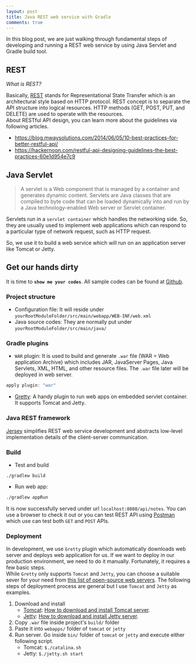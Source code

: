 ```yaml
---
layout: post
title: Java REST web service with Gradle
comments: true
---
```


In this blog post, we are just walking  through fundamental steps of developing and running a REST web service by using Java Servlet and Gradle build tool.

## REST
*What is REST?*

Basically, [REST](https://en.wikipedia.org/wiki/Representational_state_transfer) stands for Representational State Transfer which is an architectural style based on HTTP protocol. REST concept is to separate the API structure into logical resources. HTTP methods (GET, POST, PUT, and DELETE) are used to operate with the resources.  
About RESTful API design, you can learn more about the guidelines via following articles.
* https://blog.mwaysolutions.com/2014/06/05/10-best-practices-for-better-restful-api/
* https://hackernoon.com/restful-api-designing-guidelines-the-best-practices-60e1d954e7c9

## Java Servlet
> A servlet is a Web component that is managed by a container and generates dynamic content.
Servlets are Java classes that are compiled to byte code that can be loaded dynamically into and run by a Java technology-enabled Web server or Servlet container.

Servlets run in a `servlet container` which handles the networking side.
So, they are usually used to implement web applications which can respond to a particular type of network request, such as HTTP request.  

So, we use it to build a web service which will run on an application server like Tomcat or Jetty.

## Get our hands dirty
It is time to **`show me your codes`**. All sample codes can be found at [Github](https://github.com/quangctkm9207/rest-webservice-gradle).
### Project structure
- Configuration file: It will reside under `yourRootModuleFolder/src/main/webapp/WEB-INF/web.xml`
- Java source codes: They are normally put under `yourRootModuleFolder/src/main/java/`

### Gradle plugins
- `WAR` plugin: It is used to build and generate `.war` file (WAR = Web application Archive) which includes JAR, JavaServer Pages, Java Servlets, XML, HTML, and other resource files. The `.war` file later will be deployed in web server.
```gradle
apply plugin: "war"
```
- [Gretty](https://github.com/akhikhl/gretty): A handy plugin to run web apps on embedded servlet container. It supports Tomcat and Jetty.

### Java REST framework
[Jersey](https://jersey.github.io/) simplifies REST web service development and abstracts low-level implementation details of the client-server communication.

### Build
- Test and build
```
./gradlew build
```
- Run web app:
```bash
./gradlew appRun
```
It is now successfully served under url `localhost:8080/api/notes`.
You can use a browser to check it out or you can test REST API using [Postman](https://www.getpostman.com/) which use can test both `GET` and `POST` APIs.

### Deployment
In development, we use `Gretty` plugin which automatically downloads web server and deploys web application for us. If we want to deploy in our production environment, we need to do it manually. Fortunately, it requires a few basic steps.  
While `Gretty` only supports `Tomcat` and `Jetty`, you can choose a suitable sever for your need from [this list of open-source web servers](https://java-source.net/open-source/web-servers). The following steps of deployment process are general but I use `Tomcat` and `Jetty` as examples.

  1. Download and install
      * [Tomcat](https://tomcat.apache.org/): [How to download and install Tomcat server](https://www.ntu.edu.sg/home/ehchua/programming/howto/Tomcat_HowTo.html).
      * [Jetty](http://www.eclipse.org/jetty/): [How to download and install Jetty server](https://www.eclipse.org/jetty/documentation/9.3.x/quick-start-getting-started.html).
  2. Copy `.war` file inside project's `build/` folder
  3. Paste it into `webapps/` folder of `tomcat` or `jetty`
  4. Run server. Go inside `bin/` folder of `tomcat` or `jetty` and execute either following script.
      * Tomcat: `$./catalina.sh`
      * Jetty: `$./jetty.sh start`
